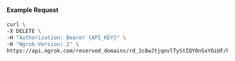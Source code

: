 <!-- Code generated for API Clients. DO NOT EDIT. -->

#### Example Request

```bash
curl \
-X DELETE \
-H "Authorization: Bearer {API_KEY}" \
-H "Ngrok-Version: 2" \
https://api.ngrok.com/reserved_domains/rd_2c8wJtjqnvlTyStIQY0nSxYOiUF/http_endpoint_configuration
```
